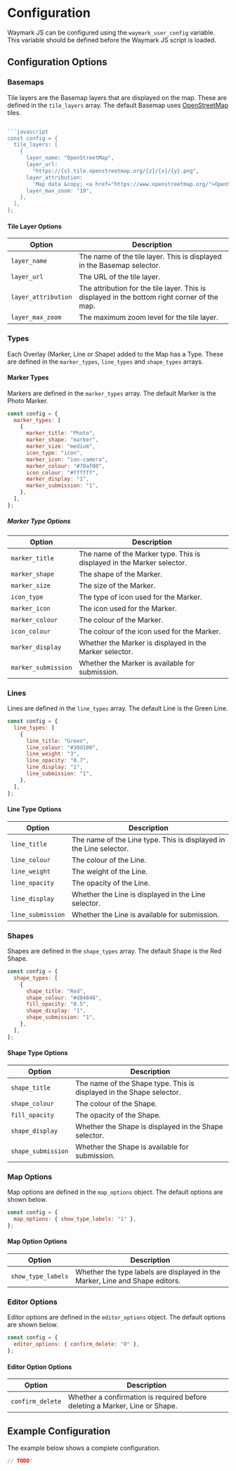 # Configuration

Waymark JS can be configured using the `waymark_user_config` variable. This variable should be defined before the Waymark JS script is loaded.

## Configuration Options

### Basemaps

Tile layers are the Basemap layers that are displayed on the map. These are defined in the `tile_layers` array. The default Basemap uses [OpenStreetMap](https://www.openstreetmap.org/) tiles.

````javascript

```javascript
const config = {
  tile_layers: [
    {
      layer_name: "OpenStreetMap",
      layer_url:
        "https://{s}.tile.openstreetmap.org/{z}/{x}/{y}.png",
      layer_attribution:
        'Map data &copy; <a href="https://www.openstreetmap.org/">OpenStreetMap</a> contributors',
      layer_max_zoom: "19",
    },
  ],
};
````

#### Tile Layer Options

| Option              | Description                                                                                  |
| ------------------- | -------------------------------------------------------------------------------------------- |
| `layer_name`        | The name of the tile layer. This is displayed in the Basemap selector.                       |
| `layer_url`         | The URL of the tile layer.                                                                   |
| `layer_attribution` | The attribution for the tile layer. This is displayed in the bottom right corner of the map. |
| `layer_max_zoom`    | The maximum zoom level for the tile layer.                                                   |

### Types

Each Overlay (Marker, Line or Shape) added to the Map has a Type. These are defined in the `marker_types`, `line_types` and `shape_types` arrays.

#### Marker Types

Markers are defined in the `marker_types` array. The default Marker is the Photo Marker.

```javascript
const config = {
  marker_types: [
    {
      marker_title: "Photo",
      marker_shape: "marker",
      marker_size: "medium",
      icon_type: "icon",
      marker_icon: "ion-camera",
      marker_colour: "#70af00",
      icon_colour: "#ffffff",
      marker_display: "1",
      marker_submission: "1",
    },
  ],
};
```

##### Marker Type Options

| Option              | Description                                                            |
| ------------------- | ---------------------------------------------------------------------- |
| `marker_title`      | The name of the Marker type. This is displayed in the Marker selector. |
| `marker_shape`      | The shape of the Marker.                                               |
| `marker_size`       | The size of the Marker.                                                |
| `icon_type`         | The type of icon used for the Marker.                                  |
| `marker_icon`       | The icon used for the Marker.                                          |
| `marker_colour`     | The colour of the Marker.                                              |
| `icon_colour`       | The colour of the icon used for the Marker.                            |
| `marker_display`    | Whether the Marker is displayed in the Marker selector.                |
| `marker_submission` | Whether the Marker is available for submission.                        |

### Lines

Lines are defined in the `line_types` array. The default Line is the Green Line.

```javascript
const config = {
  line_types: [
    {
      line_title: "Green",
      line_colour: "#30d100",
      line_weight: "3",
      line_opacity: "0.7",
      line_display: "1",
      line_submission: "1",
    },
  ],
};
```

#### Line Type Options

| Option            | Description                                                        |
| ----------------- | ------------------------------------------------------------------ |
| `line_title`      | The name of the Line type. This is displayed in the Line selector. |
| `line_colour`     | The colour of the Line.                                            |
| `line_weight`     | The weight of the Line.                                            |
| `line_opacity`    | The opacity of the Line.                                           |
| `line_display`    | Whether the Line is displayed in the Line selector.                |
| `line_submission` | Whether the Line is available for submission.                      |

### Shapes

Shapes are defined in the `shape_types` array. The default Shape is the Red Shape.

```javascript
const config = {
  shape_types: [
    {
      shape_title: "Red",
      shape_colour: "#d84848",
      fill_opacity: "0.5",
      shape_display: "1",
      shape_submission: "1",
    },
  ],
};
```

#### Shape Type Options

| Option             | Description                                                          |
| ------------------ | -------------------------------------------------------------------- |
| `shape_title`      | The name of the Shape type. This is displayed in the Shape selector. |
| `shape_colour`     | The colour of the Shape.                                             |
| `fill_opacity`     | The opacity of the Shape.                                            |
| `shape_display`    | Whether the Shape is displayed in the Shape selector.                |
| `shape_submission` | Whether the Shape is available for submission.                       |

### Map Options

Map options are defined in the `map_options` object. The default options are shown below.

```javascript
const config = {
  map_options: { show_type_labels: "1" },
};
```

#### Map Option Options

| Option             | Description                                                                  |
| ------------------ | ---------------------------------------------------------------------------- |
| `show_type_labels` | Whether the type labels are displayed in the Marker, Line and Shape editors. |

### Editor Options

Editor options are defined in the `editor_options` object. The default options are shown below.

```javascript
const config = {
  editor_options: { confirm_delete: "0" },
};
```

#### Editor Option Options

| Option           | Description                                                                 |
| ---------------- | --------------------------------------------------------------------------- |
| `confirm_delete` | Whether a confirmation is required before deleting a Marker, Line or Shape. |

## Example Configuration

The example below shows a complete configuration.

```javascript
// TODO!
```

<!-- TODO -->

